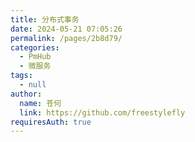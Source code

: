 ```yaml
---
title: 分布式事务
date: 2024-05-21 07:05:26
permalink: /pages/2b8d79/
categories: 
  - PmHub
  - 微服务
tags: 
  - null
author: 
  name: 苍何
  link: https://github.com/freestylefly
requiresAuth: true
---
```

